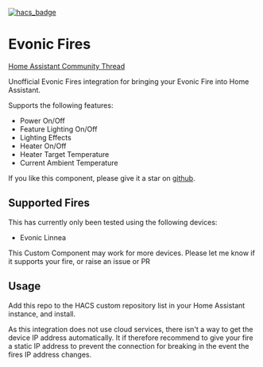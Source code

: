 [![hacs_badge](https://img.shields.io/badge/HACS-Custom-41BDF5.svg?style=for-the-badge)](https://github.com/hacs/integration)


# Evonic Fires

[Home Assistant Community Thread](https://community.home-assistant.io/t/evonic-fires-custom-integration/457118)

Unofficial Evonic Fires integration for bringing your Evonic Fire into Home Assistant.  

Supports the following features:

- Power On/Off
- Feature Lighting On/Off
- Lighting Effects
- Heater On/Off
- Heater Target Temperature
- Current Ambient Temperature


If you like this component, please give it a star on [github](https://github.com/greghesp/hacs-evonic).

##  Supported Fires

This has currently only been tested using the following devices:

- Evonic Linnea

This Custom Component may work for more devices. Please let me know if it supports your fire, or raise an issue or PR

## Usage

Add this repo to the HACS custom repository list in your Home Assistant instance, and install.

As this integration does not use cloud services, there isn't a way to get the device IP address automatically. 
It if therefore recommend to give your fire a static IP address to prevent the connection for breaking in the event the fires IP address changes.

